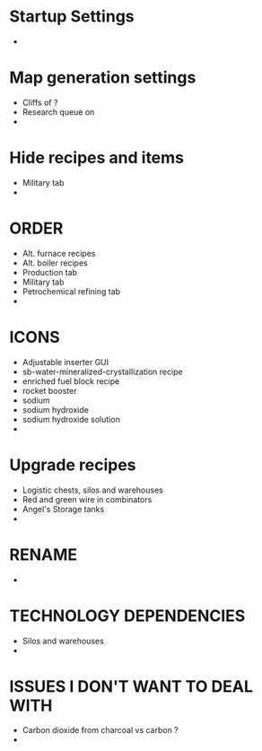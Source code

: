 # Startup Settings

*

# Map generation settings

* Cliffs of ?
* Research queue on
*

# Hide recipes and items

* Military tab
*

# ORDER

* Alt. furnace recipes
* Alt. boiler recipes
* Production tab
* Military tab
* Petrochemical refining tab
*

# ICONS

* Adjustable inserter GUI
* sb-water-mineralized-crystallization recipe
* enriched fuel block recipe
* rocket booster
* sodium
* sodium hydroxide
* sodium hydroxide solution
*

# Upgrade recipes

* Logistic chests, silos and warehouses
* Red and green wire in combinators
* Angel's Storage tanks
*

# RENAME

*

# TECHNOLOGY DEPENDENCIES

* Silos and warehouses
*

# ISSUES I DON'T WANT TO DEAL WITH

* Carbon dioxide from charcoal vs carbon ?
*
